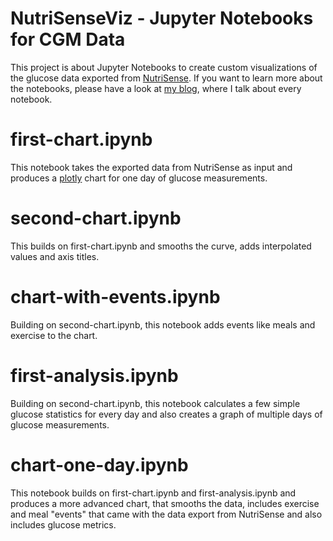# NutriSenseViz - Jupyter Notebooks for CGM Data
This project is about Jupyter Notebooks to create custom visualizations of the glucose data exported from [NutriSense](https://www.nutrisense.io/). If you want to learn more about the notebooks, please have a look at [my blog](https://rhenschel.com/Exploring_NutriSense_Data/), where I talk about every notebook.

# first-chart.ipynb
This notebook takes the exported data from NutriSense as input and produces a [plotly](https://plotly.com/) chart for one day of glucose measurements.

# second-chart.ipynb
This builds on first-chart.ipynb and smooths the curve, adds interpolated values and axis titles.

# chart-with-events.ipynb
Building on second-chart.ipynb, this notebook adds events like meals and exercise to the chart.

# first-analysis.ipynb
Building on second-chart.ipynb, this notebook calculates a few simple glucose statistics for every day and also creates a graph of multiple days of glucose measurements.

# chart-one-day.ipynb
This notebook builds on first-chart.ipynb and first-analysis.ipynb and produces a more advanced chart, that smooths the data, includes exercise and meal "events" that came with the data export from NutriSense and also includes glucose metrics.
